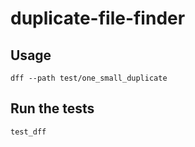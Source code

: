 # duplicate-file-finder

## Usage

```
dff --path test/one_small_duplicate
```

## Run the tests

```
test_dff
```
